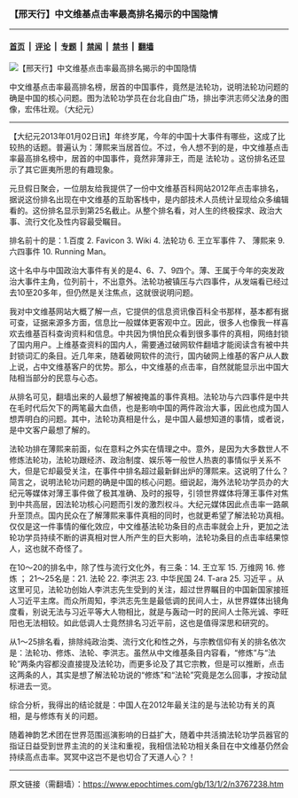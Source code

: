 ### 【邢天行】中文维基点击率最高排名揭示的中国隐情

---

#### [首页](../../../..?n3767238) &nbsp;|&nbsp; [评论](../../../../../epoch-comment?n3767238) &nbsp;|&nbsp; [专题](../../../../../epoch-special?n3767238) &nbsp;|&nbsp; [禁闻](../../../../../epoch-news?n3767238) &nbsp;|&nbsp; [禁书](../../../../../books?n3767238) &nbsp;|&nbsp; [翻墙](https://github.com/gfw-breaker/nogfw/blob/master/README.md?n3767238)


<div><img alt="【邢天行】中文维基点击率最高排名揭示的中国隐情" class="attachment-djy_600_400 size-djy_600_400 wp-post-image" src="https://i.epochtimes.com/assets/uploads/2013/01/1301022126451497-600x400.jpg"/>
<div class="caption">
 <p>
  中文维基点击率最高排名榜，居首的中国事件，竟然是法轮功，说明法轮功问题的确是中国的核心问题。图为法轮功学员在台北自由广场，排出李洪志师父法身的图像，宏伟壮观。（大纪元）
 </p>
</div></div><hr/><div class="post_content" id="artbody" itemprop="articleBody">
 <!-- article content begin -->
 <p>
  【大纪元2013年01月02日讯】年终岁尾，今年的中国十大事件有哪些，这成了比较热的话题。普遍认为：薄熙来当居首位。不过，令人想不到的是，中文维基点击率最高排名榜中，居首的中国事件，竟然非薄非王，而是
  <ok href="https://www.epochtimes.com/gb/tag/%E6%B3%95%E8%BD%AE%E5%8A%9F.html">
   法轮功
  </ok>
  。这份排名还显示了其它匪夷所思的有趣现象。
 </p>
 <p>
  元旦假日聚会，一位朋友给我提供了一份中文维基百科网站2012年点击率排名，据说这份排名出现在中文维基的互助客栈中，是内部技术人员统计呈现给众多编辑看的。这份排名显示到第25名截止。从整个排名看，对人生的终极探求、政治大事、流行文化及性内容最受瞩目。
 </p>
 <p>
  排名前十的是：1.百度 2. Favicon 3. Wiki 4.
  <ok href="https://www.epochtimes.com/gb/tag/%E6%B3%95%E8%BD%AE%E5%8A%9F.html">
   法轮功
  </ok>
  6. 王立军事件 7、 薄熙来  9. 六四事件 10. Running Man。
 </p>
 <p>
  这十名中与中国政治大事件有关的是4、6、7、9四个。薄、王属于今年的突发政治大事件主角，位列前十，不出意外。法轮功被镇压与六四事件，从发端看已经过去10至20多年，但仍然是关注焦点，这就很说明问题。
 </p>
 <p>
  我对中文维基网站大概了解一点，它提供的信息资讯像百科全书那样，基本都有据可查，证据来源多方面，信息比一般媒体更客观中立。因此，很多人也像我一样喜欢去维基百科查询资料和信息。中共因为惧怕民众看到很多事件的真相，网络封锁了国内用户。上维基查资料的国内人，需要通过破网软件翻墙才能阅读含有被中共封锁词汇的条目。近几年来，随着破网软件的流行，国内破网上维基的客户从人数上说，占中文维基客户的优势。那么，中文维基的点击率，自然就能显示出中国大陆相当部分的民意与心态。
 </p>
 <p>
  从排名可见，翻墙出来的人最想了解被掩盖的事件真相。法轮功与六四事件是中共在毛时代后欠下的两笔最大血债，也是影响中国的两件政治大事，因此也成为国人想弄明白的问题。其中，法轮功真相是什么，是中国人最想知道的事情，或者说，是中文客户最想了解的。
 </p>
 <p>
  法轮功排在薄熙来前面，似在意料之外实在情理之中。意外，是因为大多数世人不修炼法轮功，法轮功跟经济、政治制度、娱乐等一般世人热衷的事情似乎关系不大，但是它却最受关注，在事件中排名超过最新鲜出炉的薄熙来。这说明了什么？简言之，说明法轮功问题的确是中国的核心问题。细说起，海外法轮功学员办的大纪元等媒体对薄王事件做了极其准确、及时的报导，引领世界媒体将薄王事件对焦到中共高层，因法轮功核心问题而引发的激烈权斗。大纪元媒体因此点击率一路飙升至顶点。国内民众在了解薄熙来事件真相的同时，也就更希望了解法轮功真相。仅仅是这一件事情的催化效应，中文维基法轮功条目的点击率就会上升，更加之法轮功学员持续不断的讲真相对世人所产生的巨大影响，法轮功条目的点击率结果惊人，这也就不奇怪了。
 </p>
 <p>
  在10～20的排名中，除了性与流行文化外，有三条：14. 王立军 15. 万维网 16. 修炼 ； 21～25名是：21. 法轮 22. 李洪志 23. 中华民国 24. T-ara 25. 习近平 。从这里可见，法轮功创始人李洪志先生受到的关注，超过世界瞩目的中国新国家接班人习近平主席。而众所周知，李洪志先生是最低调的民间人士，从世界媒体出镜角度看，别说无法与习近平等大人物相比，就是与轰动一时的民间人士陈光诚、李旺阳也无法相较。如此低调人士竟然排名习近平前，这也是值得深思和研究的。
 </p>
 <p>
  从1～25排名看，排除纯政治类、流行文化和性之外，与宗教信仰有关的排名依次是：法轮功、修炼、法轮、李洪志。虽然从中文维基条目内容看，“修炼”与“法轮”两条内容都没直接提及法轮功，而更多论及了其它宗教，但是可以推断，点击这两条的人，其实是想了解法轮功说的“修炼”和“法轮”究竟是怎么回事，才按动鼠标进去一览。
 </p>
 <p>
  综合分析，我得出的结论就是：中国人在2012年最关注的是与法轮功有关的真相，是与修炼有关的问题。
 </p>
 <p>
  随着神韵艺术团在世界范围巡演影响的日益扩大，随着中共活摘法轮功学员器官的指证日益受到世界主流的的关注和重视，我相信法轮功相关条目在中文维基仍然会持续高点击率。冥冥中这岂不是也切合了天道人心？！
 </p>
 <!-- article content end -->
 <div id="below_article_ad">
 </div>
</div>


---

原文链接（需翻墙）：https://www.epochtimes.com/gb/13/1/2/n3767238.htm